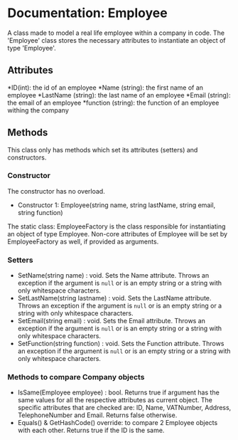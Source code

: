 ﻿# Documentation: Employee
A class made to model a real life employee within a company in code. The 'Employee' class stores the necessary attributes to instantiate an object of type 'Employee'.
## Attributes
*ID(int): the id of an employee
*Name (string): the first name of an employee
*LastName (string): the last name of an employee
*Email (string): the email of an employee
*function (string): the function of an employee withing the company

## Methods
This class only has methods which set its attributes (setters) and constructors.

### Constructor
The constructor has no overload.
* Constructor 1: Employee(string name, string lastName, string email, string function)

The static class: EmployeeFactory is the class responsible for instantiating an object of type Employee. Non-core attributes of Employee will be set by EmployeeFactory as well, if provided as arguments.
### Setters
* SetName(string name) : void. Sets the Name attribute. Throws an exception if the argument is `null` or is an empty string or a string with only whitespace characters.
* SetLastName(string lastname) : void. Sets the LastName attribute. Throws an exception if the argument is `null` or is an empty string or a string with only whitespace characters.
* SetEmail(string email) : void. Sets the Email attribute. Throws an exception if the argument is `null` or is an empty string or a string with only whitespace characters.
* SetFunction(string function) : void. Sets the Function attribute. Throws an exception if the argument is `null` or is an empty string or a string with only whitespace characters.

### Methods to compare Company objects
* IsSame(Employee employee) : bool. Returns true if argument has the same values for all the respective attributes as current object. The specific attributes that are checked are: ID, Name, VATNumber, Address, TelephoneNumber and Email. Returns false otherwise.
* Equals() & GetHashCode() override: to compare 2 Employee objects with each other. Returns true if the ID is the same.
